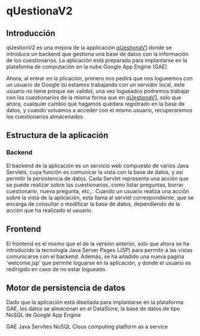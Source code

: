 # qUestionaV2

## Introducción
qUestionV2 es una mejora de la applicación [qUestionaV1](https://github.com/Joanf81/qUestionaV1 "qUestionaV1") donde se introduce un backend que gestiona una base de datos con la información de los cuestionarios. La aplicación está preparada para implantarse en la plataforma de computación en la nube Google App Engine (GAE).  

Ahora, al entrar en la plicación, primero nos pedirá que nos logueemos con un usuario de Google (si estamos trabajando con un servidor local, este usuario no tiene porque ser valido), una vez logueados podremos trabajar con los cuestionarios de la misma forma que en [qUestionaV1](https://github.com/Joanf81/qUestionaV1 "qUestionaV1"), solo que ahora, cualquier cambio que hagamos quedara registrado en la base de datos, y cuando volvamos a acceder con el mismo usuario, recuperaremos los cuestionarios almacenados.  

## Estructura de la aplicación
### Backend
El backend de la aplicación es un servicio web compuesto de varios Java Servlets, cuya función es comunicar la vista con la base de datos, y así permitir la persistencia de datos. Cada Servlet representa una acción que se puede realizar sobre los cuestionarios, como listar preguntas, borrar cuestionario, nueva pregunta, etc,.. Cuando un usuario realiza una acción sobre la vista de la aplicación, esta llama al servlet correspondiente, que se encarga de consultar o modificar la base de datos, dependiendo de la acción que ha realizado el usuario.

## Frontend
El frontend es el mismo que el de la versión anterior, solo que ahora se ha introducido la tecnología Java Server Pages (JSP) para permitir a las vistas comunicarse con el backend. Además, se ha añadido una nueva pagina 'welcome.jsp' que permite loguarse en la aplicación, y donde el usuario es redirigido en caso de no estar logueado.

## Motor de persistencia de datos
Dado que la aplicación está diseñada para implantarse en la plataforma GAE, los datos se almacenan en el DataStore, la base de datos de tipo NoSQL de Google App Engine


GAE
Java Servltes
NoSQL
Clous computing
platform as a service

